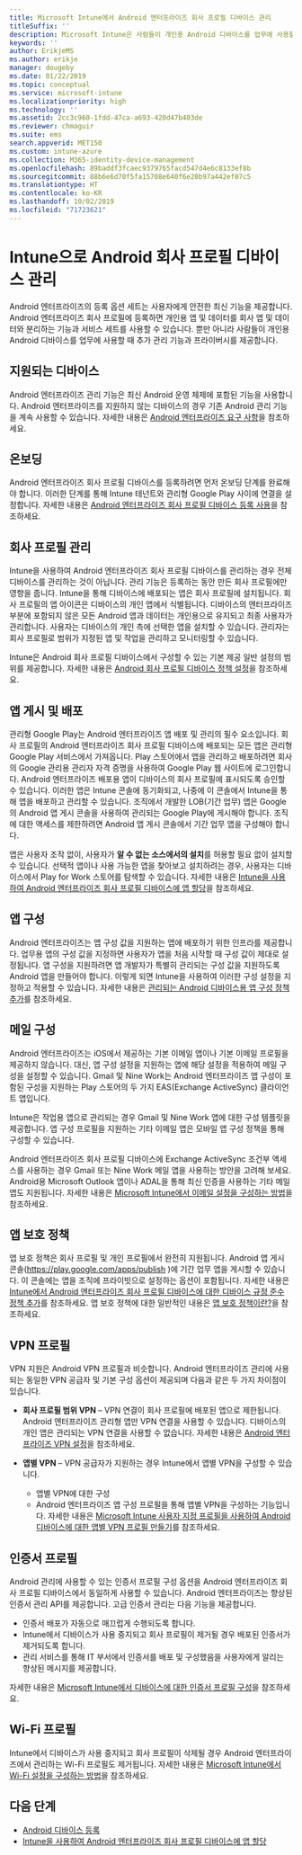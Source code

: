 ```yaml
---
title: Microsoft Intune에서 Android 엔터프라이즈 회사 프로필 디바이스 관리
titleSuffix: ''
description: Microsoft Intune은 사람들이 개인용 Android 디바이스를 업무에 사용할 때 추가 관리 기능과 프라이버시를 제공하기 위해 Android 엔터프라이즈 회사 프로필 디바이스를 관리합니다.
keywords: ''
author: ErikjeMS
ms.author: erikje
manager: dougeby
ms.date: 01/22/2019
ms.topic: conceptual
ms.service: microsoft-intune
ms.localizationpriority: high
ms.technology: ''
ms.assetid: 2cc3c960-1fdd-47ca-a693-420d47b403de
ms.reviewer: chmaguir
ms.suite: ems
search.appverid: MET150
ms.custom: intune-azure
ms.collection: M365-identity-device-management
ms.openlocfilehash: 89baddf3fcaec9379765facd547d4e6c8133ef8b
ms.sourcegitcommit: 88b6e6d70f5fa15708e640f6e20b97a442ef07c5
ms.translationtype: HT
ms.contentlocale: ko-KR
ms.lasthandoff: 10/02/2019
ms.locfileid: "71723621"
---
```

# <a name="manage-android-work-profile-devices-with-intune"></a>Intune으로 Android 회사 프로필 디바이스 관리

Android 엔터프라이즈의 등록 옵션 세트는 사용자에게 안전한 최신 기능을 제공합니다. Android 엔터프라이즈 회사 프로필에 등록하면 개인용 앱 및 데이터를 회사 앱 및 데이터와 분리하는 기능과 서비스 세트를 사용할 수 있습니다. 뿐만 아니라 사람들이 개인용 Android 디바이스를 업무에 사용할 때 추가 관리 기능과 프라이버시를 제공합니다. 

## <a name="supported-devices"></a>지원되는 디바이스

Android 엔터프라이즈 관리 기능은 최신 Android 운영 체제에 포함된 기능을 사용합니다. Android 엔터프라이즈를 지원하지 않는 디바이스의 경우 기존 Android 관리 기능을 계속 사용할 수 있습니다. 자세한 내용은 [Android 엔터프라이즈 요구 사항](https://support.google.com/work/android/answer/6174145?hl=en&ref_topic=6151012)을 참조하세요.

## <a name="onboarding"></a>온보딩

Android 엔터프라이즈 회사 프로필 디바이스를 등록하려면 먼저 온보딩 단계를 완료해야 합니다. 이러한 단계를 통해 Intune 테넌트와 관리형 Google Play 사이에 연결을 설정합니다. 자세한 내용은 [Android 엔터프라이즈 회사 프로필 디바이스 등록 사용](android-work-profile-enroll.md)을 참조하세요.

## <a name="work-profile-management"></a>회사 프로필 관리

Intune을 사용하여 Android 엔터프라이즈 회사 프로필 디바이스를 관리하는 경우 전체 디바이스를 관리하는 것이 아닙니다. 관리 기능은 등록하는 동안 만든 회사 프로필에만 영향을 줍니다. Intune을 통해 디바이스에 배포되는 앱은 회사 프로필에 설치됩니다. 회사 프로필의 앱 아이콘은 디바이스의 개인 앱에서 식별됩니다. 디바이스의 엔터프라이즈 부분에 포함되지 않은 모든 Android 앱과 데이터는 개인용으로 유지되고 최종 사용자가 관리합니다. 사용자는 디바이스의 개인 측에 선택한 앱을 설치할 수 있습니다. 관리자는 회사 프로필로 범위가 지정된 앱 및 작업을 관리하고 모니터링할 수 있습니다.

Intune은 Android 회사 프로필 디바이스에서 구성할 수 있는 기본 제공 일반 설정의 범위를 제공합니다. 자세한 내용은 [Android 회사 프로필 디바이스 정책 설정](../protect/compliance-policy-create-android-for-work.md)을 참조하세요.

## <a name="app-publishing-and-distribution"></a>앱 게시 및 배포

관리형 Google Play는 Android 엔터프라이즈 앱 배포 및 관리의 필수 요소입니다. 회사 프로필의 Android 엔터프라이즈 회사 프로필 디바이스에 배포되는 모든 앱은 관리형 Google Play 서비스에서 가져옵니다. Play 스토어에서 앱을 관리하고 배포하려면 회사의 Google 관리용 관리자 자격 증명을 사용하여 Google Play 웹 사이트에 로그인합니다. Android 엔터프라이즈 배포용 앱이 디바이스의 회사 프로필에 표시되도록 승인할 수 있습니다. 이러한 앱은 Intune 콘솔에 동기화되고, 나중에 이 콘솔에서 Intune을 통해 앱을 배포하고 관리할 수 있습니다. 조직에서 개발한 LOB(기간 업무) 앱은 Google의 Android 앱 게시 콘솔을 사용하여 관리되는 Google Play에 게시해야 합니다. 조직에 대한 액세스를 제한하려면 Android 앱 게시 콘솔에서 기간 업무 앱을 구성해야 합니다.

앱은 사용자 조작 없이, 사용자가 **알 수 없는 소스에서의 설치**를 허용할 필요 없이 설치할 수 있습니다. 선택적 앱이나 사용 가능한 앱을 찾아보고 설치하려는 경우, 사용자는 디바이스에서 Play for Work 스토어를 탐색할 수 있습니다. 자세한 내용은 [Intune을 사용하여 Android 엔터프라이즈 회사 프로필 디바이스에 앱 할당](../apps/apps-add-android-for-work.md)을 참조하세요.

## <a name="app-configuration"></a>앱 구성

Android 엔터프라이즈는 앱 구성 값을 지원하는 앱에 배포하기 위한 인프라를 제공합니다. 업무용 앱의 구성 값을 지정하면 사용자가 앱을 처음 시작할 때 구성 값이 제대로 설정됩니다. 앱 구성을 지원하려면 앱 개발자가 특별히 관리되는 구성 값을 지원하도록 Android 앱을 만들어야 합니다. 이렇게 되면 Intune을 사용하여 이러한 구성 설정을 지정하고 적용할 수 있습니다. 자세한 내용은 [관리되는 Android 디바이스용 앱 구성 정책 추가](../apps/app-configuration-policies-use-android.md)를 참조하세요.

## <a name="email-configuration"></a>메일 구성

Android 엔터프라이즈는 iOS에서 제공하는 기본 이메일 앱이나 기본 이메일 프로필을 제공하지 않습니다. 대신, 앱 구성 설정을 지원하는 앱에 해당 설정을 적용하여 메일 구성을 설정할 수 있습니다. Gmail 및 Nine Work는 Android 엔터프라이즈 앱 구성이 포함된 구성을 지원하는 Play 스토어의 두 가지 EAS(Exchange ActiveSync) 클라이언트 앱입니다.

Intune은 작업용 앱으로 관리되는 경우 Gmail 및 Nine Work 앱에 대한 구성 템플릿을 제공합니다. 앱 구성 프로필을 지원하는 기타 이메일 앱은 모바일 앱 구성 정책을 통해 구성할 수 있습니다.

Android 엔터프라이즈 회사 프로필 디바이스에 Exchange ActiveSync 조건부 액세스를 사용하는 경우 Gmail 또는 Nine Work 메일 앱을 사용하는 방안을 고려해 보세요. Android용 Microsoft Outlook 앱이나 ADAL을 통해 최신 인증을 사용하는 기타 메일 앱도 지원됩니다. 자세한 내용은 [Microsoft Intune에서 이메일 설정을 구성하는 방법](../configuration/email-settings-configure.md)을 참조하세요.

## <a name="app-protection-policies"></a>앱 보호 정책

앱 보호 정책은 회사 프로필 및 개인 프로필에서 완전히 지원됩니다. Android 앱 게시 콘솔(https://play.google.com/apps/publish )에 기간 업무 앱을 게시할 수 있습니다. 이 콘솔에는 앱을 조직에 프라이빗으로 설정하는 옵션이 포함됩니다. 자세한 내용은 [Intune에서 Android 엔터프라이즈 회사 프로필 디바이스에 대한 디바이스 규정 준수 정책 추가](../protect/compliance-policy-create-android-for-work.md)를 참조하세요. 앱 보호 정책에 대한 일반적인 내용은 [앱 보호 정책이란?](../apps/app-protection-policy.md)을 참조하세요.

## <a name="vpn-profiles"></a>VPN 프로필

VPN 지원은 Android VPN 프로필과 비슷합니다. Android 엔터프라이즈 관리에 사용되는 동일한 VPN 공급자 및 기본 구성 옵션이 제공되며 다음과 같은 두 가지 차이점이 있습니다.

- **회사 프로필 범위 VPN** – VPN 연결이 회사 프로필에 배포된 앱으로 제한됩니다. Android 엔터프라이즈 관리형 앱만 VPN 연결을 사용할 수 있습니다. 디바이스의 개인 앱은 관리되는 VPN 연결을 사용할 수 없습니다. 자세한 내용은 [Android 엔터프라이즈 VPN 설정](../configuration/vpn-settings-android-enterprise.md)을 참조하세요.

- **앱별 VPN** – VPN 공급자가 지원하는 경우 Intune에서 앱별 VPN을 구성할 수 있습니다.
  - 앱별 VPN에 대한 구성
  - Android 엔터프라이즈 앱 구성 프로필을 통해 앱별 VPN을 구성하는 기능입니다.
  자세한 내용은 [Microsoft Intune 사용자 지정 프로필을 사용하여 Android 디바이스에 대한 앱별 VPN 프로필 만들기](../configuration/android-pulse-secure-per-app-vpn.md)를 참조하세요.

## <a name="certificate-profiles"></a>인증서 프로필

Android 관리에 사용할 수 있는 인증서 프로필 구성 옵션을 Android 엔터프라이즈 회사 프로필 디바이스에서 동일하게 사용할 수 있습니다. Android 엔터프라이즈는 향상된 인증서 관리 API를 제공합니다. 고급 인증서 관리는 다음 기능을 제공합니다.

- 인증서 배포가 자동으로 매끄럽게 수행되도록 합니다.
- Intune에서 디바이스가 사용 중지되고 회사 프로필이 제거될 경우 배포된 인증서가 제거되도록 합니다.
- 관리 서비스를 통해 IT 부서에서 인증서를 배포 및 구성했음을 사용자에게 알리는 향상된 메시지를 제공합니다.

자세한 내용은 [Microsoft Intune에서 디바이스에 대한 인증서 프로필 구성](../protect/certificates-configure.md)을 참조하세요.

## <a name="wi-fi-profiles"></a>Wi-Fi 프로필

Intune에서 디바이스가 사용 중지되고 회사 프로필이 삭제될 경우 Android 엔터프라이즈에서 관리하는 Wi-Fi 프로필도 제거됩니다. 자세한 내용은 [Microsoft Intune에서 Wi-Fi 설정을 구성하는 방법](../configuration/wi-fi-settings-configure.md)을 참조하세요.

## <a name="next-steps"></a>다음 단계
- [Android 디바이스 등록](android-enroll.md)
- [Intune을 사용하여 Android 엔터프라이즈 회사 프로필 디바이스에 앱 할당](../apps/apps-add-android-for-work.md)
